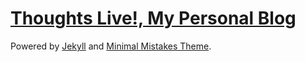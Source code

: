 # [Thoughts Live!, My Personal Blog](https://nrayapati.github.io/)

Powered by [Jekyll](https://jekyllrb.com/) and [Minimal Mistakes Theme](https://github.com/mmistakes/minimal-mistakes).
